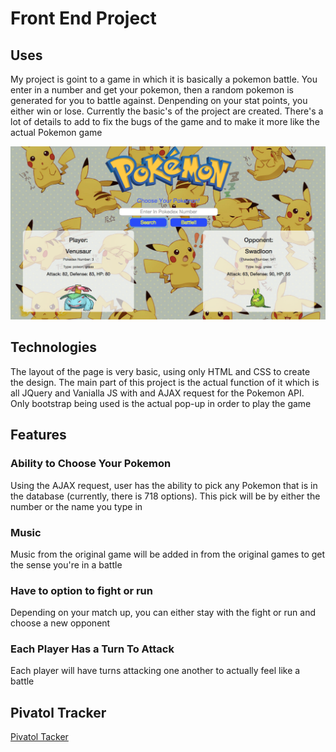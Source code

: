 
<h1>Front End Project</h1>
  <h2>Uses</h2>
    <p>My project is goint to a game in which it is basically a pokemon battle. You enter in a number and get your pokemon,
    then a random pokemon is generated for you to battle against. Denpending on your stat points, you either win or lose.
    Currently the basic's of the project are created. There's a lot of details to add to fix the bugs of the game and to make
    it more like the actual Pokemon game</p>
    <img src="assets/Pokemon_App.png">
  <h2>Technologies</h2>
    <p>The layout of the page is very basic, using only HTML and CSS to create the design. The main part of this project is the
    actual function of it which is all JQuery and Vanialla JS with and AJAX request for the Pokemon API. Only bootstrap being
    used is the actual pop-up in order to play the game</p>
  <h2>Features</h2>
    <h3>Ability to Choose Your Pokemon</h3>
      <p>Using the AJAX request, user has the ability to pick any Pokemon that is in the database (currently, there is 718 options).
      This pick will be by either the number or the name you type in</p>
    <h3>Music</h3>
      <p>Music from the original game will be added in from the original games to get the sense you're in a battle</p>
    <h3>Have to option to fight or run</h3>
      <p>Depending on your match up, you can either stay with the fight or run and choose a new opponent</p>
    <h3>Each Player Has a Turn To Attack</h3>
      <p>Each player will have turns attacking one another to actually feel like a battle</p>
  <h2>Pivatol Tracker</h2>
    <a href ="https://www.pivotaltracker.com/n/projects/1524049">Pivatol Tacker</a>    
